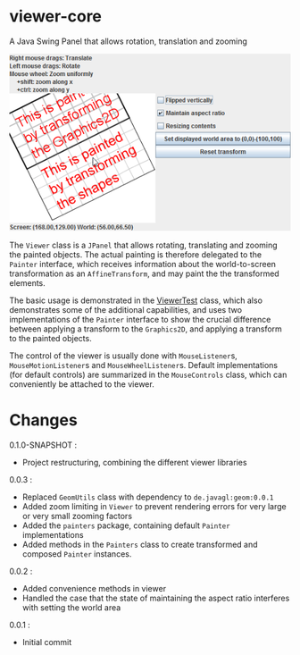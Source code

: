 # viewer-core

A Java Swing Panel that allows rotation, translation and zooming

![ViewerScreenshot01.png](/screenshots/ViewerScreenshot01.png)

The `Viewer` class is a `JPanel` that allows rotating, 
translating and zooming the painted objects. The actual
painting is therefore delegated to the `Painter` interface,
which receives information about the world-to-screen 
transformation as an `AffineTransform`, and may paint the
the transformed elements.

The basic usage is demonstrated in the 
[ViewerTest](https://github.com/javagl/Viewer/blob/master/src/test/java/de/javagl/viewer/test/ViewerTest.java)
class, which also demonstrates some of the additional 
capabilities, and uses two implementations of the 
`Painter` interface to show the crucial difference between
applying a transform to the `Graphics2D`, and applying
a transform to the painted objects.

The control of the viewer is usually done with `MouseListener`s,
`MouseMotionListener`s and `MouseWheelListener`s. Default 
implementations (for default controls) are summarized in the
`MouseControls` class, which can conveniently be attached to
the viewer. 


# Changes

0.1.0-SNAPSHOT :
  * Project restructuring, combining the different viewer libraries

0.0.3 : 

  * Replaced `GeomUtils` class with dependency to `de.javagl:geom:0.0.1`
  * Added zoom limiting in `Viewer` to prevent rendering errors for very
    large or very small zooming factors
  * Added the `painters` package, containing default `Painter` implementations
  * Added methods in the `Painters` class to create transformed and 
    composed `Painter` instances.

0.0.2 : 

  * Added convenience methods in viewer
  * Handled the case that the state of maintaining the
    aspect ratio interferes with setting the world area

0.0.1 : 

  * Initial commit
